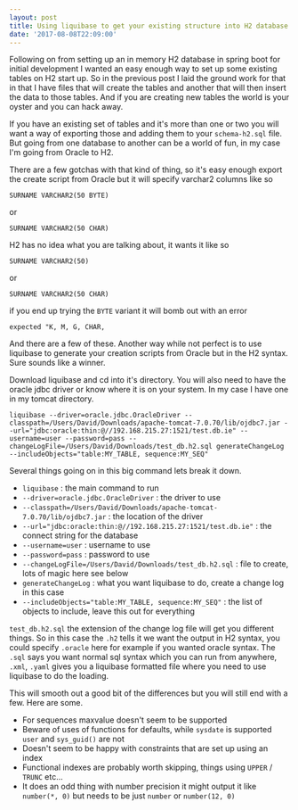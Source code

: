 ```yaml
---
layout: post
title: Using liquibase to get your existing structure into H2 database
date: '2017-08-08T22:09:00'
---
```


Following on from setting up an in memory H2 database in spring boot for initial development I wanted an easy enough way to set up some existing tables on H2 start up.  So in the previous post I laid the ground work for that in that I have files that will create the tables and another that will then insert the data to those tables.  And if you are creating new tables the world is your oyster and you can hack away.

If you have an existing set of tables and it's more than one or two you will want a way of exporting those and adding them to your `schema-h2.sql` file.  But going from one database to another can be a world of fun, in my case I'm going from Oracle to H2.

There are a few gotchas with that kind of thing, so it's easy enough export the create script from Oracle but it will specify varchar2 columns like so

`SURNAME VARCHAR2(50 BYTE)`

or

`SURNAME VARCHAR2(50 CHAR)`

H2 has no idea what you are talking about, it wants it like so

`SURNAME VARCHAR2(50)`

or

`SURNAME VARCHAR2(50 CHAR)`

if you end up trying the `BYTE` variant it will bomb out with an error

`expected "K, M, G, CHAR,`

And there are a few of these. Another way while not perfect is to use liquibase to generate your creation scripts from Oracle but in the H2 syntax.  Sure sounds like a winner.

Download liquibase and cd into it's directory.  You will also need to have the oracle jdbc driver or know where it is on your system.  In my case I have one in my tomcat directory.
```
liquibase --driver=oracle.jdbc.OracleDriver --classpath=/Users/David/Downloads/apache-tomcat-7.0.70/lib/ojdbc7.jar --url="jdbc:oracle:thin:@//192.168.215.27:1521/test.db.ie" --username=user --password=pass --changeLogFile=/Users/David/Downloads/test_db.h2.sql generateChangeLog --includeObjects="table:MY_TABLE, sequence:MY_SEQ"
```

Several things going on in this big command lets break it down.

- `liquibase` : the main command to run
- `--driver=oracle.jdbc.OracleDriver` : the driver to use
- `--classpath=/Users/David/Downloads/apache-tomcat-7.0.70/lib/ojdbc7.jar` : the location of the driver
- `--url="jdbc:oracle:thin:@//192.168.215.27:1521/test.db.ie"` : the connect string for the database
- `--username=user` : username to use
- `--password=pass` : password to use
- `--changeLogFile=/Users/David/Downloads/test_db.h2.sql` : file to create, lots of magic here see below
- `generateChangeLog` : what you want liquibase to do, create a change log in this case
- `--includeObjects="table:MY_TABLE, sequence:MY_SEQ"` : the list of objects to include, leave this out for everything

`test_db.h2.sql` the extension of the change log file will get you different things.  So in this case the `.h2` tells it we want the output in H2 syntax, you could specify `.oracle` here for example if you wanted oracle syntax. The `.sql` says you want normal sql syntax which you can run from anywhere, `.xml`, `.yaml` gives you a liquibase formatted file where you need to use liquibase to do the loading.

This will smooth out a good bit of the differences but you will still end with a few.
Here are some.

- For sequences maxvalue doesn't seem to be supported
- Beware of uses of functions for defaults, while `sysdate` is supported `user` and `sys_guid()` are not
- Doesn't seem to be happy with constraints that are set up using an index
- Functional indexes are probably worth skipping, things using `UPPER` / `TRUNC` etc...
- It does an odd thing with number precision it might output it like `number(*, 0)` but needs to be just `number` or `number(12, 0)`
